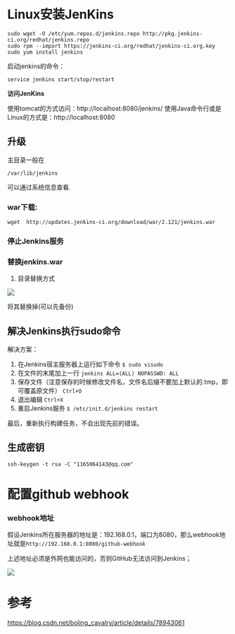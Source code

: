 # Linux安装JenKins

```shell
sudo wget -O /etc/yum.repos.d/jenkins.repo http://pkg.jenkins-ci.org/redhat/jenkins.repo
sudo rpm --import https://jenkins-ci.org/redhat/jenkins-ci.org.key
sudo yum install jenkins
```

启动jenkins的命令：

```shell
service jenkins start/stop/restart
```

**访问JenKins**

使用tomcat的方式访问：http://localhost:8080/jenkins/
 使用Java命令行或是Linux的方式是：http://localhost:8080



## 升级

主目录一般在

`/var/lib/jenkins`

可以通过系统信息查看.

### war下载:

`wget  http://updates.jenkins-ci.org/download/war/2.121/jenkins.war`

### 停止Jenkins服务

### 替换jenkins.war

1. 目录替换方式

![](https://ws4.sinaimg.cn/large/006tNc79ly1fr8q8kplatj30y60b40sx.jpg)

将其替换掉(可以先备份)



## 解决Jenkins执行sudo命令

解决方案：

1. 在Jenkins宿主服务器上运行如下命令 
   `$ sudo visudo`
2. 在文件的末尾加上一行 
   `jenkins ALL=(ALL) NOPASSWD: ALL`
3. 保存文件（注意保存的时候修改文件名，文件名后缀不要加上默认的.tmp，即可覆盖原文件） 
   `Ctrl+O`
4. 退出编辑 
   `Ctrl+X`
5. 重启Jenkins服务 
   `$ /etc/init.d/jenkins restart`

最后，重新执行构建任务，不会出现先前的错误。

## 生成密钥

`ssh-keygen -t rsa -C "1165064143@qq.com"`



# 配置github webhook

### webhook地址

假设Jenkins所在服务器的地址是：192.168.0.1，端口为8080，那么webhook地址就是`http://192.168.0.1:8080/github-webhook`

上述地址必须是外网也能访问的，否则GitHub无法访问到Jenkins；



![](https://ws1.sinaimg.cn/large/006tNc79ly1fr9ecmn40yj30sv0jx75c.jpg)







# 参考

https://blog.csdn.net/boling_cavalry/article/details/78943061















